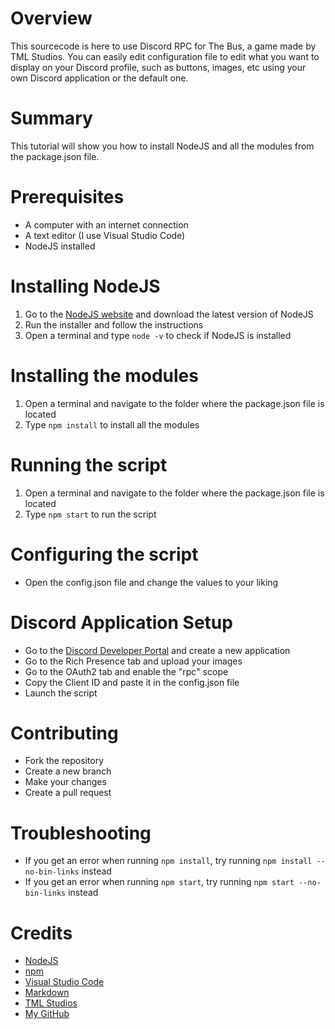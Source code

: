 # Overview
This sourcecode is here to use Discord RPC for The Bus, a game made by TML Studios. You can easily edit configuration file to edit what you want to display on your Discord profile, such as buttons, images, etc using your own Discord application or the default one.

# Summary
This tutorial will show you how to install NodeJS and all the modules from the package.json file.

# Prerequisites
- A computer with an internet connection
- A text editor (I use Visual Studio Code)
- NodeJS installed

# Installing NodeJS
1. Go to the [NodeJS website](https://nodejs.org/en/download/) and download the latest version of NodeJS
2. Run the installer and follow the instructions
3. Open a terminal and type `node -v` to check if NodeJS is installed

# Installing the modules
1. Open a terminal and navigate to the folder where the package.json file is located
2. Type `npm install` to install all the modules

# Running the script
1. Open a terminal and navigate to the folder where the package.json file is located
2. Type `npm start` to run the script

# Configuring the script
- Open the config.json file and change the values to your liking

# Discord Application Setup
- Go to the [Discord Developer Portal](https://discord.com/developers/applications) and create a new application
- Go to the Rich Presence tab and upload your images
- Go to the OAuth2 tab and enable the "rpc" scope
- Copy the Client ID and paste it in the config.json file
- Launch the script

# Contributing
- Fork the repository
- Create a new branch
- Make your changes
- Create a pull request


# Troubleshooting
- If you get an error when running `npm install`, try running `npm install --no-bin-links` instead
- If you get an error when running `npm start`, try running `npm start --no-bin-links` instead

# Credits
- [NodeJS](https://nodejs.org/en/)
- [npm](https://www.npmjs.com/)
- [Visual Studio Code](https://code.visualstudio.com/)
- [Markdown](https://daringfireball.net/projects/markdown/)
- [TML Studios](https://tml-studios.de/)
- [My GitHub](https://github.com/Leobrtl)
